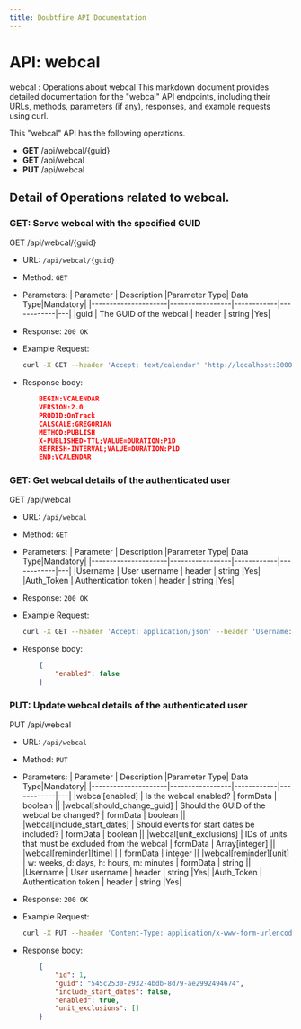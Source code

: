 ```yaml
---
title: Doubtfire API Documentation
---
```


# API: webcal 
webcal : Operations about webcal
This markdown document provides detailed documentation for the "webcal" API endpoints, including their URLs, methods, parameters (if any), responses, and example requests using curl.

This "webcal" API has the following operations.

- **GET** /api/webcal/{guid}
- **GET** /api/webcal
- **PUT** /api/webcal

## Detail of Operations related to webcal.

### GET: Serve webcal with the specified GUID
GET /api/webcal/{guid}

- URL: `/api/webcal/{guid}`
- Method: `GET`
- Parameters: 
    | Parameter           | Description     |Parameter Type| Data Type|Mandatory|
    |---------------------|-----------------|------------|------------|---|
    |guid | The GUID of the webcal | header | string |Yes|
    

- Response:
`200 OK`

- Example Request:
    ```bash
    curl -X GET --header 'Accept: text/calendar' 'http://localhost:3000/api/webcal/545c2530-2932-4bdb-8d79-ae2992494674'
    ```
- Response body: 
    ```json
        BEGIN:VCALENDAR
        VERSION:2.0
        PRODID:OnTrack
        CALSCALE:GREGORIAN
        METHOD:PUBLISH
        X-PUBLISHED-TTL;VALUE=DURATION:P1D
        REFRESH-INTERVAL;VALUE=DURATION:P1D
        END:VCALENDAR
    ```

### GET: Get webcal details of the authenticated user
GET /api/webcal

- URL: `/api/webcal`
- Method: `GET`
- Parameters: 
    | Parameter           | Description     |Parameter Type| Data Type|Mandatory|
    |---------------------|-----------------|------------|------------|---|
    |Username | User username | header | string |Yes|
    |Auth_Token | Authentication token | header | string |Yes|

- Response:
`200 OK`

- Example Request:
    ```bash
    curl -X GET --header 'Accept: application/json' --header 'Username: aadmin' --header 'Auth_Token: vs61XXKdACADRUfQBWzr' 'http://localhost:3000/api/webcal'
    ```
- Response body: 
    ```json
        {
            "enabled": false
        }
    ```

### PUT: Update webcal details of the authenticated user
PUT /api/webcal

- URL: `/api/webcal`
- Method: `PUT`
- Parameters: 
    | Parameter           | Description     |Parameter Type| Data Type|Mandatory|
    |---------------------|-----------------|------------|------------|---|
    |webcal[enabled] | Is the webcal enabled? | formData | boolean ||
    |webcal[should_change_guid] | Should the GUID of the webcal be changed? | formData | boolean ||
    |webcal[include_start_dates] | Should events for start dates be included? | formData | boolean ||
    |webcal[unit_exclusions] | IDs of units that must be excluded from the webcal | formData | 	Array[integer] ||
    |webcal[reminder][time] |  | formData | integer ||
    |webcal[reminder][unit] | w: weeks, d: days, h: hours, m: minutes | formData | string ||
    |Username | User username | header | string |Yes|
    |Auth_Token | Authentication token | header | string |Yes|
- Response:
`200 OK`

- Example Request:
    ```bash
    curl -X PUT --header 'Content-Type: application/x-www-form-urlencoded' --header 'Accept: application/json' --header 'Username: aadmin' --header 'Auth_Token: vs61XXKdACADRUfQBWzr' -d 'webcal%5Benabled%5D=true' 'http://localhost:3000/api/webcal'
    ```
- Response body: 
    ```json
        {
            "id": 1,
            "guid": "545c2530-2932-4bdb-8d79-ae2992494674",
            "include_start_dates": false,
            "enabled": true,
            "unit_exclusions": []
        }
    ```